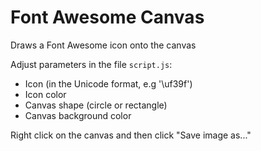# Font Awesome Canvas

Draws a Font Awesome icon onto the canvas

Adjust parameters in the file `script.js`:
- Icon (in the Unicode format, e.g '\uf39f')
- Icon color
- Canvas shape (circle or rectangle)
- Canvas background color

Right click on the canvas and then click "Save image as..."
